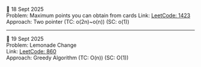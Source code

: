 📅 18 Sept 2025  
Problem: Maximum points you can obtain from cards 
Link: [LeetCode: 1423](https://leetcode.com/problems/maximum-points-you-can-obtain-from-cards/)  
Approach: Two pointer 
          (TC: o(2n)~o(n))
          (SC: o(1))

----------

📅 19 Sept 2025  
Problem: Lemonade Change  
Link: [LeetCode: 860](https://leetcode.com/problems/lemonade-change/)  
Approach: Greedy Algorithm 
          (TC: O(n))
          (SC: O(1))